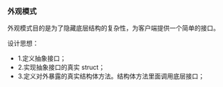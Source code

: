### 外观模式

外观模式目的是为了隐藏底层结构的复杂性，为客户端提供一个简单的接口。

设计思想：
- 1.定义抽象接口；
- 2.实现抽象接口的真实 struct；
- 3.定义对外暴露的真实结构体方法。结构体方法里面调用底层接口；